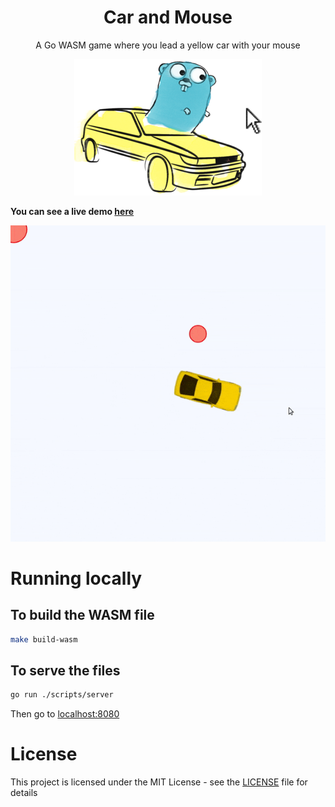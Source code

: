 <h1 align="center">Car and Mouse</h1>
<p align="center">A Go WASM game where you lead a yellow car with your mouse</p>
<p align="center">
	<img src="logo.png" alt="logo">
</p>

**You can see a live demo [here](https://car-and-mouse.web.app/)**

![preview](preview.gif)

# Running locally

## To build the WASM file

```bash
make build-wasm
```

## To serve the files

```bash
go run ./scripts/server
```

Then go to [localhost:8080](http://localhost:8080)

# License

This project is licensed under the MIT License - see the [LICENSE](LICENSE) file for details
